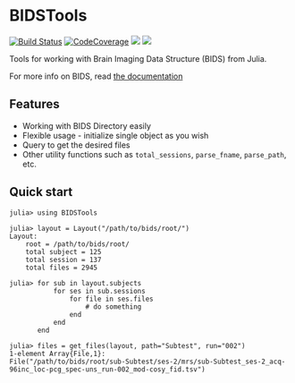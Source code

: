 # BIDSTools

[![Build Status](https://travis-ci.com/TRIImaging/BIDSTools.jl.svg?branch=master)](https://travis-ci.com/TRIImaging/BIDSTools.jl)
[![CodeCoverage](https://codecov.io/gh/TRIImaging/BIDSTools.jl/branch/master/graph/badge.svg)](https://codecov.io/gh/TRIImaging/BIDSTools.jl)
[![](https://img.shields.io/badge/docs-stable-blue.svg)](https://triimaging.github.io/BIDSTools.jl/stable)
[![](https://img.shields.io/badge/docs-dev-blue.svg)](https://triimaging.github.io/BIDSTools.jl/dev)

Tools for working with Brain Imaging Data Structure (BIDS) from Julia.

For more info on BIDS, read [the documentation](https://bids-specification.readthedocs.io/en/stable/)

## Features

* Working with BIDS Directory easily 
* Flexible usage - initialize single object as you wish
* Query to get the desired files
* Other utility functions such as `total_sessions`, `parse_fname`, `parse_path`, etc.

## Quick start

```julia-repl
julia> using BIDSTools

julia> layout = Layout("/path/to/bids/root/")
Layout:
    root = /path/to/bids/root/
    total subject = 125
    total session = 137
    total files = 2945

julia> for sub in layout.subjects
           for ses in sub.sessions
               for file in ses.files
                   # do something
               end
           end
       end

julia> files = get_files(layout, path="Subtest", run="002")
1-element Array{File,1}:
File("/path/to/bids/root/sub-Subtest/ses-2/mrs/sub-Subtest_ses-2_acq-96inc_loc-pcg_spec-uns_run-002_mod-cosy_fid.tsv")
```
